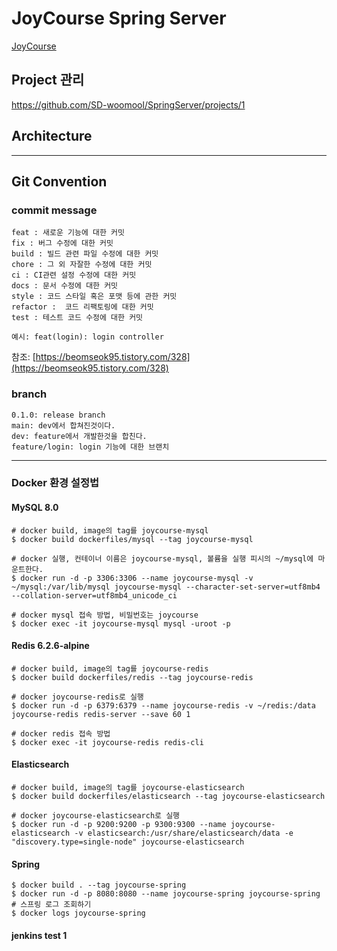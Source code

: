 # JoyCourse Spring Server

[JoyCourse](https://www.joycourse.app)

## Project 관리

https://github.com/SD-woomool/SpringServer/projects/1

## Architecture

--- 

## Git Convention

### commit message

```
feat : 새로운 기능에 대한 커밋
fix : 버그 수정에 대한 커밋
build : 빌드 관련 파일 수정에 대한 커밋
chore : 그 외 자잘한 수정에 대한 커밋
ci : CI관련 설정 수정에 대한 커밋
docs : 문서 수정에 대한 커밋
style : 코드 스타일 혹은 포맷 등에 관한 커밋
refactor :  코드 리팩토링에 대한 커밋
test : 테스트 코드 수정에 대한 커밋

예시: feat(login): login controller

```

참조: [https://beomseok95.tistory.com/328](https://beomseok95.tistory.com/328)

### branch

```
0.1.0: release branch
main: dev에서 합쳐진것이다.
dev: feature에서 개발한것을 합친다.
feature/login: login 기능에 대한 브랜치
```

---

### Docker 환경 설정법

#### MySQL 8.0

```shell
# docker build, image의 tag를 joycourse-mysql
$ docker build dockerfiles/mysql --tag joycourse-mysql

# docker 실행, 컨테이너 이름은 joycourse-mysql, 볼륨을 실행 피시의 ~/mysql에 마운트한다.
$ docker run -d -p 3306:3306 --name joycourse-mysql -v ~/mysql:/var/lib/mysql joycourse-mysql --character-set-server=utf8mb4 --collation-server=utf8mb4_unicode_ci

# docker mysql 접속 방법, 비밀번호는 joycourse
$ docker exec -it joycourse-mysql mysql -uroot -p 
```

#### Redis 6.2.6-alpine

```shell
# docker build, image의 tag를 joycourse-redis
$ docker build dockerfiles/redis --tag joycourse-redis

# docker joycourse-redis로 실행
$ docker run -d -p 6379:6379 --name joycourse-redis -v ~/redis:/data joycourse-redis redis-server --save 60 1

# docker redis 접속 방법
$ docker exec -it joycourse-redis redis-cli
```

#### Elasticsearch

```shell
# docker build, image의 tag를 joycourse-elasticsearch
$ docker build dockerfiles/elasticsearch --tag joycourse-elasticsearch

# docker joycourse-elasticsearch로 실행
$ docker run -d -p 9200:9200 -p 9300:9300 --name joycourse-elasticsearch -v elasticsearch:/usr/share/elasticsearch/data -e "discovery.type=single-node" joycourse-elasticsearch

```

#### Spring

```shell
$ docker build . --tag joycourse-spring
$ docker run -d -p 8080:8080 --name joycourse-spring joycourse-spring
# 스프링 로그 조회하기
$ docker logs joycourse-spring 
```

#### jenkins test 1 